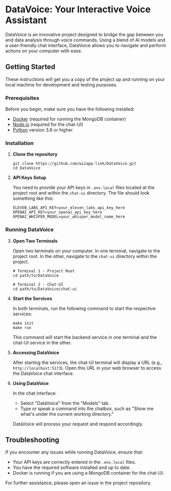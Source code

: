 # DataVoice: Your Interactive Voice Assistant

DataVoice is an innovative project designed to bridge the gap between you and data analysis through voice commands. Using a blend of AI models and a user-friendly chat interface, DataVoice allows you to navigate and perform actions on your computer with ease.

## Getting Started

These instructions will get you a copy of the project up and running on your local machine for development and testing purposes.

### Prerequisites

Before you begin, make sure you have the following installed:
- [Docker](https://www.docker.com/get-started) (required for running the MongoDB container)
- [Node.js](https://nodejs.org/en/) (required for the chat-UI)
- [Python](https://www.python.org/) version 3.8 or higher

### Installation

1. **Clone the repository**

    ```
    git clone https://github.com/wizapp-link/DataVoice.git
    cd DataVoice
    ```

2. **API Keys Setup**

    You need to provide your API keys in `.env.local` files located at the project root and within the `chat-ui` directory. The file should look something like this:

    ```
    ELEVEN_LABS_API_KEY=your_eleven_labs_api_key_here
    OPENAI_API_KEY=your_openai_api_key_here
    OPENAI_WHISPER_MODEL=your_whisper_model_name_here
    ```

### Running DataVoice

3. **Open Two Terminals**

    Open two terminals on your computer. In one terminal, navigate to the project root. In the other, navigate to the `chat-ui` directory within the project.

    ```
    # Terminal 1 - Project Root
    cd path/to/DataVoice

    # Terminal 2 - Chat-UI
    cd path/to/DataVoice/chat-ui
    ```

4. **Start the Services**

    In both terminals, run the following command to start the respective services:

    ```
    make init
    make run
    ```

    This command will start the backend service in one terminal and the chat-UI service in the other.

5. **Accessing DataVoice**

    After starting the services, the chat-UI terminal will display a URL (e.g., `http://localhost:5173`). Open this URL in your web browser to access the DataVoice chat interface.

6. **Using DataVoice**

    In the chat interface:
    - Select "DataVoice" from the "Models" tab.
    - Type or speak a command into the chatbox, such as "Show me what's under the current working directory."

    DataVoice will process your request and respond accordingly.

## Troubleshooting

If you encounter any issues while running DataVoice, ensure that:
- Your API keys are correctly entered in the `.env.local` files.
- You have the required software installed and up to date.
- Docker is running if you are using a MongoDB container for the chat-UI.

For further assistance, please open an issue in the project repository.
